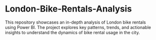 # London-Bike-Rentals-Analysis

This repository showcases an in-depth analysis of London bike rentals using Power BI. The project explores key patterns, trends, and actionable insights to understand the dynamics of bike rental usage in the city.

